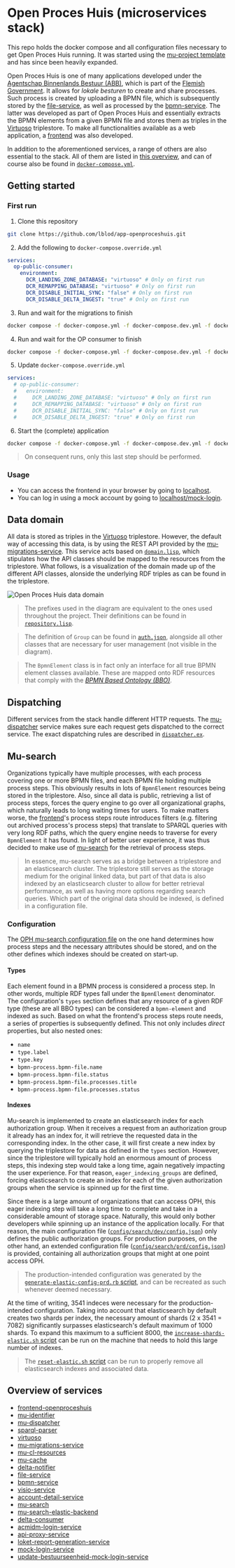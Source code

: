 # Open Proces Huis (microservices stack)

This repo holds the docker compose and all configuration files necessary to get Open Proces Huis running. It was started using the [mu-project template](https://github.com/mu-semtech/mu-project) and has since been heavily expanded.

Open Proces Huis is one of many applications developed under the [Agentschap Binnenlands Bestuur (ABB)](https://www.vlaanderen.be/agentschap-binnenlands-bestuur), which is part of the [Flemish Government](https://www.vlaanderen.be/en). It allows for _lokale besturen_ to create and share processes. Such process is created by uploading a BPMN file, which is subsequently stored by the [file-service](https://github.com/mu-semtech/file-service), as well as processed by the [bpmn-service](https://github.com/lblod/bpmn-service). The latter was developed as part of Open Proces Huis and essentially extracts the BPMN elements from a given BPMN file and stores them as triples in the [Virtuoso](https://github.com/tenforce/docker-virtuoso) triplestore. To make all functionalities available as a web application, a [frontend](https://github.com/lblod/frontend-openproceshuis) was also developed.

In addition to the aforementioned services, a range of others are also essential to the stack. All of them are listed in [this overview](#overview-of-services), and can of course also be found in [`docker-compose.yml`](./docker-compose.yml).

## Getting started

### First run

1. Clone this repository

```bash
git clone https://github.com/lblod/app-openproceshuis.git
```

2. Add the following to `docker-compose.override.yml`

```yml
services:
  op-public-consumer:
    environment:
      DCR_LANDING_ZONE_DATABASE: "virtuoso" # Only on first run
      DCR_REMAPPING_DATABASE: "virtuoso" # Only on first run
      DCR_DISABLE_INITIAL_SYNC: "false" # Only on first run
      DCR_DISABLE_DELTA_INGEST: "true" # Only on first run
```

3. Run and wait for the migrations to finish

```bash
docker compose -f docker-compose.yml -f docker-compose.dev.yml -f docker-compose.override.yml up -d migrations
```

4. Run and wait for the OP consumer to finish

```bash
docker compose -f docker-compose.yml -f docker-compose.dev.yml -f docker-compose.override.yml up -d database op-public-consumer
```

5. Update `docker-compose.override.yml`

```yml
services:
  # op-public-consumer:
  #   environment:
  #     DCR_LANDING_ZONE_DATABASE: "virtuoso" # Only on first run
  #     DCR_REMAPPING_DATABASE: "virtuoso" # Only on first run
  #     DCR_DISABLE_INITIAL_SYNC: "false" # Only on first run
  #     DCR_DISABLE_DELTA_INGEST: "true" # Only on first run
```

6. Start the (complete) application

```bash
docker compose -f docker-compose.yml -f docker-compose.dev.yml -f docker-compose.override.yml up -d
```

> On consequent runs, only this last step should be performed.

### Usage

- You can access the frontend in your browser by going to [localhost](http://localhost/).
- You can log in using a mock account by going to [localhost/mock-login](http://localhost/mock-login).

## Data domain

All data is stored as triples in the [Virtuoso](https://github.com/tenforce/docker-virtuoso) triplestore. However, the default way of accessing this data, is by using the REST API provided by the [mu-migrations-service](https://github.com/mu-semtech/mu-migrations-service). This service acts based on [`domain.lisp`](./config/resources/domain.lisp), which stipulates how the API classes should be mapped to the resources from the triplestore. What follows, is a visualization of the domain made up of the different API classes, alonside the underlying RDF triples as can be found in the triplestore.

![Open Proces Huis data domain](./assets/domain.jpg)

> The prefixes used in the diagram are equivalent to the ones used throughout the project. Their definitions can be found in [`repository.lisp`](./config/resources/repository.lisp).

> The definition of `Group` can be found in [`auth.json`](./config/resources/auth.json), alongside all other classes that are necessary for user management (not visible in the diagram).

> The `BpmnElement` class is in fact only an interface for all true BPMN element classes available. These are mapped onto RDF resources that comply with the [_BPMN Based Ontology (BBO)_](https://www.irit.fr/recherches/MELODI/ontologies/BBO/index-en.html).

## Dispatching

Different services from the stack handle different HTTP requests. The [mu-dispatcher](https://github.com/mu-semtech/mu-dispatcher) service makes sure each request gets dispatched to the correct service. The exact dispatching rules are described in [`dispatcher.ex`](./config/dispatcher/dispatcher.ex).

## Mu-search

Organizations typically have multiple processes, with each process covering one or more BPMN files, and each BPMN file holding multiple process steps. This obviously results in lots of `BpmnElement` resources being stored in the triplestore. Also, since all data is public, retrieving a list of process steps, forces the query engine to go over all organizational graphs, which naturally leads to long waiting times for users. To make matters worse, the [frontend](https://github.com/lblod/frontend-openproceshuis)'s process steps route introduces filters (e.g. filtering out archived process's process steps) that translate to SPARQL queries with very long RDF paths, which the query engine needs to traverse for every `BpmnElement` it has found. In light of better user experience, it was thus decided to make use of [mu-search](https://github.com/mu-semtech/mu-search) for the retrieval of process steps.

> In essence, mu-search serves as a bridge between a triplestore and an elasticsearch cluster. The triplestore still serves as the storage medium for the original linked data, but part of that data is also indexed by an elasticsearch cluster to allow for better retrieval performance, as well as having more options regarding search queries. Which part of the original data should be indexed, is defined in a configuration file.

### Configuration

The [OPH mu-search configuration file](./config/search/dev/config.json) on the one hand determines how process steps and the necessary attributes should be stored, and on the other defines which indexes should be created on start-up.

#### Types

Each element found in a BPMN process is considered a process step. In other words, multiple RDF types fall under the `BpmnElement` denominator. The configuration's `types` section defines that any resource of a given RDF type (these are all BBO types) can be considered a `bpmn-element` and indexed as such. Based on what the frontend's process steps route needs, a series of properties is subsequently defined. This not only includes _direct_ properties, but also nested ones:

- `name`
- `type.label`
- `type.key`
- `bpmn-process.bpmn-file.name`
- `bpmn-process.bpmn-file.status`
- `bpmn-process.bpmn-file.processes.title`
- `bpmn-process.bpmn-file.processes.status`

#### Indexes

Mu-search is implemented to create an elasticsearch index for each authorization group. When it receives a request from an authorization group it already has an index for, it will retrieve the requested data in the corresponding index. In the other case, it will first create a new index by querying the triplestore for data as defined in the `types` section. However, since the triplestore will typically hold an enormous amount of process steps, this indexing step would take a long time, again negatively impacting the user experience. For that reason, `eager_indexing_groups` are defined, forcing elasticsearch to create an index for each of the given authorization groups when the service is spinned up for the first time.

Since there is a large amount of organizations that can access OPH, this eager indexing step will take a long time to complete and take in a considerable amount of storage space. Naturally, this would only bother developers while spinning up an instance of the application locally. For that reason, the main configuration file ([`config/search/dev/config.json`](./config/search/dev/config.json)) only defines the public authorization groups. For production purposes, on the other hand, an extended configuration file ([`config/search/prd/config.json`](./config/search/prd/config.json)) is provided, containing all authorization groups that might at one point access OPH.

> The production-intended configuration was generated by the [`generate-elastic-config-prd.rb` script](./scripts/generate-elastic-config-prd.rb), and can be recreated as such whenever deemed necessary.

At the time of writing, 3541 indeces were necessary for the production-intended configuration. Taking into account that elasticsearch by default creates two shards per index, the necessary amount of shards (2 x 3541 = 7082) significantly surpasses elasticsearch's default maximum of 1000 shards. To expand this maximum to a sufficient 8000, the [`increase-shards-elastic.sh` script](./scripts/increase-shards-elastic.sh) can be run on the machine that needs to hold this large number of indexes.

> The [`reset-elastic.sh` script](./scripts/reset-elastic.sh) can be run to properly remove all elasticsearch indexes and associated data.

## Overview of services

- [frontend-openproceshuis](https://github.com/lblod/frontend-openproceshuis)
- [mu-identifier](https://github.com/mu-semtech/mu-identifier)
- [mu-dispatcher](https://github.com/mu-semtech/mu-dispatcher)
- [sparql-parser](https://github.com/mu-semtech/sparql-parser)
- [virtuoso](https://github.com/tenforce/docker-virtuoso)
- [mu-migrations-service](https://github.com/mu-semtech/mu-migrations-service)
- [mu-cl-resources](https://github.com/mu-semtech/mu-cl-resources)
- [mu-cache](https://github.com/mu-semtech/mu-cache)
- [delta-notifier](https://github.com/mu-semtech/delta-notifier)
- [file-service](https://github.com/mu-semtech/file-service)
- [bpmn-service](https://github.com/lblod/openproceshuis-bpmn-service)
- [visio-service](https://github.com/lblod/openproceshuis-visio-service)
- [account-detail-service](https://github.com/lblod/account-detail-service)
- [mu-search](https://github.com/mu-semtech/mu-search)
- [mu-search-elastic-backend](https://github.com/mu-semtech/mu-search-elastic-backend)
- [delta-consumer](https://github.com/lblod/delta-consumer)
- [acmidm-login-service](https://github.com/lblod/acmidm-login-service)
- [api-proxy-service](https://github.com/lblod/api-proxy-service)
- [loket-report-generation-service](https://github.com/lblod/loket-report-generation-service)
- [mock-login-service](https://github.com/lblod/mock-login-service)
- [update-bestuurseenheid-mock-login-service](https://github.com/lblod/update-bestuurseenheid-mock-login-service)

